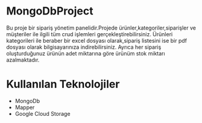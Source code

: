 # MongoDbProject
Bu proje bir sipariş yönetim panelidir.Projede ürünler,kategoriler,siparişler ve müşteriler ile ilgili tüm crud işlemleri gerçekleştirebilirsiniz.
Ürünleri kategorileri ile beraber bir excel dosyası olarak,sipariş listesini ise bir pdf dosyası olarak bilgisayarınıza indirebilirsiniz.
Ayrıca her sipariş oluşturduğunuz ürünün adet miktarına göre ürünüm stok miktarı azalmaktadır.
# Kullanılan Teknolojiler
<ul>
 <li>MongoDb</li>
 <li>Mapper</li>
 <li>Google Cloud Storage</li>
</ul>